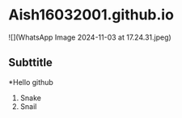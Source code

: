 # Aish16032001.github.io
![](WhatsApp Image 2024-11-03 at 17.24.31.jpeg)
## Subttitle
*Hello github




1. Snake
1. Snail
